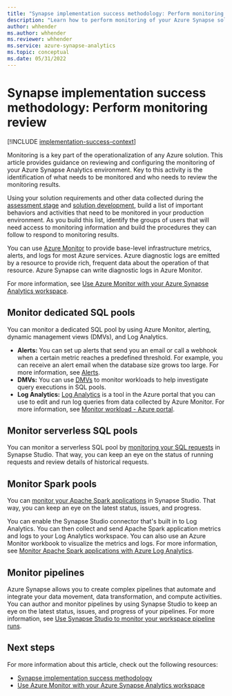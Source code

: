 ```yaml
---
title: "Synapse implementation success methodology: Perform monitoring review"
description: "Learn how to perform monitoring of your Azure Synapse solution."
author: whhender
ms.author: whhender
ms.reviewer: whhender
ms.service: azure-synapse-analytics
ms.topic: conceptual
ms.date: 05/31/2022
---
```


# Synapse implementation success methodology: Perform monitoring review

[!INCLUDE [implementation-success-context](includes/implementation-success-context.md)]

Monitoring is a key part of the operationalization of any Azure solution. This article provides guidance on reviewing and configuring the monitoring of your Azure Synapse Analytics environment. Key to this activity is the identification of what needs to be monitored and who needs to review the monitoring results.

Using your solution requirements and other data collected during the [assessment stage](implementation-success-assess-environment.md) and [solution development](implementation-success-evaluate-solution-development-environment-design.md), build a list of important behaviors and activities that need to be monitored in your production environment. As you build this list, identify the groups of users that will need access to monitoring information and build the procedures they can follow to respond to monitoring results.

You can use [Azure Monitor](/azure/azure-monitor/overview) to provide base-level infrastructure metrics, alerts, and logs for most Azure services. Azure diagnostic logs are emitted by a resource to provide rich, frequent data about the operation of that resource. Azure Synapse can write diagnostic logs in Azure Monitor.

For more information, see [Use Azure Monitor with your Azure Synapse Analytics workspace](../monitor-synapse-analytics.md).

## Monitor dedicated SQL pools

You can monitor a dedicated SQL pool by using Azure Monitor, alerting, dynamic management views (DMVs), and Log Analytics.

- **Alerts:** You can set up alerts that send you an email or call a webhook when a certain metric reaches a predefined threshold. For example, you can receive an alert email when the database size grows too large. For more information, see [Alerts](../monitor-synapse-analytics.md#alerts).
- **DMVs:** You can use [DMVs](../sql-data-warehouse/sql-data-warehouse-manage-monitor.md) to monitor workloads to help investigate query executions in SQL pools.
- **Log Analytics:** [Log Analytics](/azure/azure-monitor/logs/log-analytics-tutorial) is a tool in the Azure portal that you can use to edit and run log queries from data collected by Azure Monitor. For more information, see [Monitor workload - Azure portal](../sql-data-warehouse/sql-data-warehouse-monitor-workload-portal.md).

## Monitor serverless SQL pools

You can monitor a serverless SQL pool by [monitoring your SQL requests](../monitoring/how-to-monitor-sql-requests.md) in Synapse Studio. That way, you can keep an eye on the status of running requests and review details of historical requests.

## Monitor Spark pools

You can [monitor your Apache Spark applications](../monitoring/apache-spark-applications.md) in Synapse Studio. That way, you can keep an eye on the latest status, issues, and progress.

You can enable the Synapse Studio connector that's built in to Log Analytics. You can then collect and send Apache Spark application metrics and logs to your Log Analytics workspace. You can also use an Azure Monitor workbook to visualize the metrics and logs. For more information, see [Monitor Apache Spark applications with Azure Log Analytics](../spark/apache-spark-azure-log-analytics.md).

## Monitor pipelines

 Azure Synapse allows you to create complex pipelines that automate and integrate your data movement, data transformation, and compute activities. You can author and monitor pipelines by using Synapse Studio to keep an eye on the latest status, issues, and progress of your pipelines. For more information, see [Use Synapse Studio to monitor your workspace pipeline runs](../monitoring/how-to-monitor-pipeline-runs.md).

## Next steps

For more information about this article, check out the following resources:

- [Synapse implementation success methodology](implementation-success-overview.md)
- [Use Azure Monitor with your Azure Synapse Analytics workspace](../monitoring/how-to-monitor-using-azure-monitor.md)